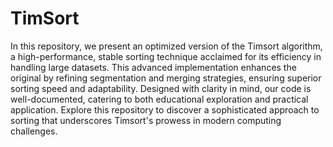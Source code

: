 # TimSort
In this repository, we present an optimized version of the Timsort algorithm, a high-performance, stable sorting technique acclaimed for its efficiency in handling large datasets. This advanced implementation enhances the original by refining segmentation and merging strategies, ensuring superior sorting speed and adaptability. Designed with clarity in mind, our code is well-documented, catering to both educational exploration and practical application. Explore this repository to discover a sophisticated approach to sorting that underscores Timsort's prowess in modern computing challenges.
